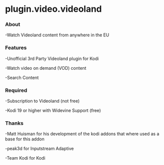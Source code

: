 # plugin.video.videoland

### About

-Watch Videoland content from anywhere in the EU

### Features

-Unofficial 3rd Party Videoland plugin for Kodi

-Watch video on demand (VOD) content

-Search Content

### Required

-Subscription to Videoland (not free)

-Kodi 19 or higher with Widevine Support (free)

### Thanks

-Matt Huisman for his development of the kodi addons that where used as a base for this addon

-peak3d for Inputstream Adaptive

-Team Kodi for Kodi